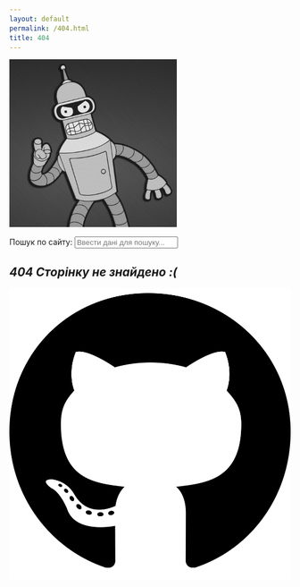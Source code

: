 ```yaml
---
layout: default
permalink: /404.html
title: 404
---
```

![nyurch logo](/img/bender.png?style=404)  

  <!-- Html Elements for Search -->
  <div id="search-container">Пошук по сайту:
  <input type="text" id="search-input" placeholder="Ввести дані для пошуку...">
  <ul id="results-container"></ul>
  </div>

  <!-- Script pointing to search-script.js -->
  <script src="/assets/js/simple-jekyll-search.min.js" type="text/javascript"></script>

  <!-- Configuration -->
  <script>
  SimpleJekyllSearch({
    searchInput: document.getElementById('search-input'),
    resultsContainer: document.getElementById('results-container'),
    json: '/search.json'
  })
  </script>

## ***404 Сторінку не знайдено  :(***

![github logo](/media/github.svg?style=head)  
